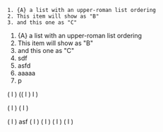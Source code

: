 ```
1. {A} a list with an upper-roman list ordering
2. This item will show as "B"
3. and this one as "C"
```

1. {A} a list with an upper-roman list ordering
2. This item will show as "B"
3. and this one as "C"
4. sdf
5. asfd
6. aaaaa 
7. p

( I )
(( I ) I )

( I )
( I )

( I ) asf 
( I ) 
( I )
( I )
( I )

